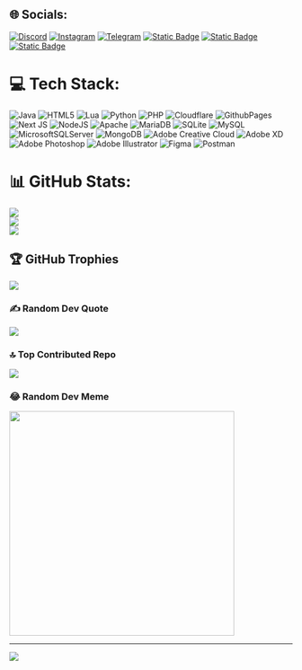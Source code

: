 
## 🌐 Socials:
[![Discord](https://img.shields.io/badge/--discord-join-%233a58cb?style=flat&logo=discord&logoColor=white&label=discord&labelColor=%237289d9
)](https://discord.gg/https://discord.gg/cXGYqyMcXZ) [![Instagram](https://img.shields.io/badge/--Instagram-join-purple?style=flat&logo=Instagram&logoColor=white&label=Instagram&labelColor=%23bf38d6
)](https://instagram.com/reza.__.r.b) [![Telegram](https://img.shields.io/badge/--Telegram-join-blue?style=flat&logo=telegram&logoColor=white&label=Telegram&labelColor=skyblue)](https://t.me/DrTHIrsTY) 
[![Static Badge](https://img.shields.io/badge/--youtube-join-%23ff0000?style=flat&logo=youtube&logoColor=white&label=youtube&labelColor=%23cd201f)](https://www.youtube.com/channel/DrTHIrsTY)
[![Static Badge](https://img.shields.io/badge/--safari-join-blue?style=flat&logo=safari&logoColor=white&label=safari&labelColor=%23006CFF)](rezarabbani.ir)
[![Static Badge](https://img.shields.io/badge/--teamspeak-join-blue?style=flat&logo=teamspeak&logoColor=white&label=teamspeak&labelColor=%232580c3)](ts3server://private.tsmt.ir?port=4384)


# 💻 Tech Stack:
![Java](https://img.shields.io/badge/java-%23ED8B00.svg?style=flat&logo=openjdk&logoColor=white) ![HTML5](https://img.shields.io/badge/html5-%23E34F26.svg?style=flat&logo=html5&logoColor=white) ![Lua](https://img.shields.io/badge/lua-%232C2D72.svg?style=flat&logo=lua&logoColor=white) ![Python](https://img.shields.io/badge/python-3670A0?style=flat&logo=python&logoColor=ffdd54) ![PHP](https://img.shields.io/badge/php-%23777BB4.svg?style=flat&logo=php&logoColor=white) ![Cloudflare](https://img.shields.io/badge/Cloudflare-F38020?style=flat&logo=Cloudflare&logoColor=white) ![GithubPages](https://img.shields.io/badge/github%20pages-121013?style=flat&logo=github&logoColor=white) ![Next JS](https://img.shields.io/badge/Next-black?style=flat&logo=next.js&logoColor=white) ![NodeJS](https://img.shields.io/badge/node.js-6DA55F?style=flat&logo=node.js&logoColor=white) ![Apache](https://img.shields.io/badge/apache-%23D42029.svg?style=flat&logo=apache&logoColor=white) ![MariaDB](https://img.shields.io/badge/MariaDB-003545?style=flat&logo=mariadb&logoColor=white) ![SQLite](https://img.shields.io/badge/sqlite-%2307405e.svg?style=flat&logo=sqlite&logoColor=white) ![MySQL](https://img.shields.io/badge/mysql-%2300000f.svg?style=flat&logo=mysql&logoColor=white) ![MicrosoftSQLServer](https://img.shields.io/badge/Microsoft%20SQL%20Server-CC2927?style=flat&logo=microsoft%20sql%20server&logoColor=white) ![MongoDB](https://img.shields.io/badge/MongoDB-%234ea94b.svg?style=flat&logo=mongodb&logoColor=white) ![Adobe Creative Cloud](https://img.shields.io/badge/Adobe%20Creative%20Cloud-DA1F26.svg?style=flat&logo=Adobe%20Creative%20Cloud&logoColor=white) ![Adobe XD](https://img.shields.io/badge/Adobe%20XD-470137?style=flat&logo=Adobe%20XD&logoColor=#FF61F6) ![Adobe Photoshop](https://img.shields.io/badge/adobe%20photoshop-%2331A8FF.svg?style=flat&logo=adobe%20photoshop&logoColor=white) ![Adobe Illustrator](https://img.shields.io/badge/adobe%20illustrator-%23FF9A00.svg?style=flat&logo=adobe%20illustrator&logoColor=white) ![Figma](https://img.shields.io/badge/figma-%23F24E1E.svg?style=flat&logo=figma&logoColor=white) ![Postman](https://img.shields.io/badge/Postman-FF6C37?style=flat&logo=postman&logoColor=white)
# 📊 GitHub Stats:
![](https://github-readme-stats.vercel.app/api?username=IRDrTHIrsTY&theme=dark&hide_border=false&include_all_commits=true&count_private=true)<br/>
![](https://github-readme-streak-stats.herokuapp.com/?user=IRDrTHIrsTY&theme=dark&hide_border=false)<br/>
![](https://github-readme-stats.vercel.app/api/top-langs/?username=IRDrTHIrsTY&theme=dark&hide_border=false&include_all_commits=true&count_private=true&layout=compact)

## 🏆 GitHub Trophies
![](https://github-profile-trophy.vercel.app/?username=IRDrTHIrsTY&theme=radical&no-frame=false&no-bg=false&margin-w=4)

### ✍️ Random Dev Quote
![](https://quotes-github-readme.vercel.app/api?type=horizontal&theme=radical)

### 🔝 Top Contributed Repo
![](https://github-contributor-stats.vercel.app/api?username=IRDrTHIrsTY&limit=5&theme=radical&combine_all_yearly_contributions=true)

### 😂 Random Dev Meme
<img src='https://randommeme-five.vercel.app/' style="height: 400px;"/>

---
[![](https://visitcount.itsvg.in/api?id=IRDrTHIrsTY&icon=0&color=1)](https://visitcount.itsvg.in)

<!-- Proudly created with GPRM ( https://gprm.itsvg.in ) -->
